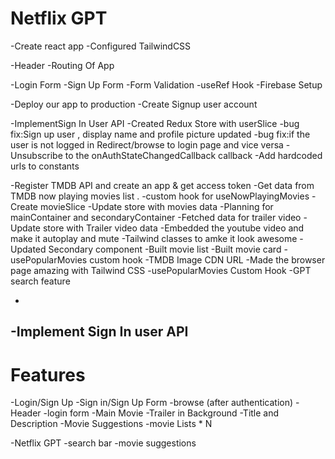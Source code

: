 # Netflix GPT

-Create react app
-Configured TailwindCSS

-Header
-Routing Of App

-Login Form
-Sign Up Form
-Form Validation
-useRef Hook
-Firebase Setup

-Deploy our app to production
-Create
Signup user account

-ImplementSign In User API
-Created Redux Store with userSlice
-bug fix:Sign up user , display name and profile picture updated
-bug fix:if the user is not logged in Redirect/browse to login page and vice versa
-Unsubscribe to the onAuthStateChangedCallback callback
-Add hardcoded urls to constants

-Register TMDB API and create an app & get access token
-Get data from TMDB now playing movies list .
-custom hook for useNowPlayingMovies
-Create movieSlice
-Update store with movies data
-Planning for mainContainer and secondaryContainer
-Fetched data for trailer video
-Update store with Trailer video data
-Embedded the youtube video and make it autoplay and mute
-Tailwind classes to amke it look awesome
-Updated Secondary component
-Built movie list
-Built movie card
-usePopularMovies custom hook
-TMDB Image CDN URL
-Made the browser page amazing with Tailwind CSS
-usePopularMovies Custom Hook
-GPT search feature

-

## -Implement Sign In user API

# Features

-Login/Sign Up
-Sign in/Sign Up Form
-browse (after authentication)
-Header
-login form
-Main Movie
-Trailer in Background
-Title and Description
-Movie Suggestions
-movie Lists \* N

-Netflix GPT
-search bar
-movie suggestions
